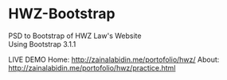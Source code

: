 HWZ-Bootstrap
=============

PSD to Bootstrap of HWZ Law's Website<br />
Using Bootstrap 3.1.1

LIVE DEMO
Home: http://zainalabidin.me/portofolio/hwz/
About: http://zainalabidin.me/portofolio/hwz/practice.html
